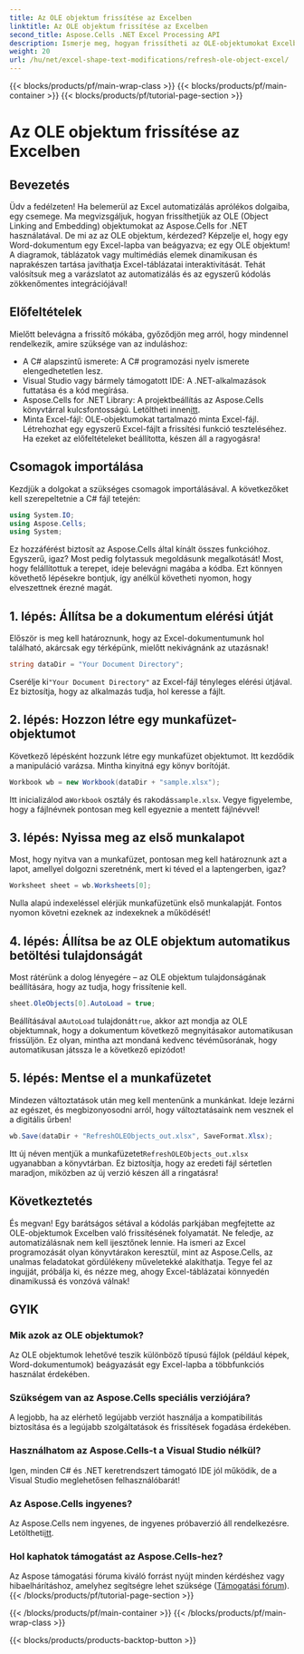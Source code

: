 ```yaml
---
title: Az OLE objektum frissítése az Excelben
linktitle: Az OLE objektum frissítése az Excelben
second_title: Aspose.Cells .NET Excel Processing API
description: Ismerje meg, hogyan frissítheti az OLE-objektumokat Excelben az Aspose.Cells for .NET segítségével egy lépésről lépésre szóló útmutatóval, amellyel zökkenőmentesen fejlesztheti Excel automatizálási készségeit.
weight: 20
url: /hu/net/excel-shape-text-modifications/refresh-ole-object-excel/
---
```


{{< blocks/products/pf/main-wrap-class >}}
{{< blocks/products/pf/main-container >}}
{{< blocks/products/pf/tutorial-page-section >}}

# Az OLE objektum frissítése az Excelben

## Bevezetés
Üdv a fedélzeten! Ha belemerül az Excel automatizálás aprólékos dolgaiba, egy csemege. Ma megvizsgáljuk, hogyan frissíthetjük az OLE (Object Linking and Embedding) objektumokat az Aspose.Cells for .NET használatával. De mi az az OLE objektum, kérdezed? Képzelje el, hogy egy Word-dokumentum egy Excel-lapba van beágyazva; ez egy OLE objektum! A diagramok, táblázatok vagy multimédiás elemek dinamikusan és naprakészen tartása javíthatja Excel-táblázatai interaktivitását. Tehát valósítsuk meg a varázslatot az automatizálás és az egyszerű kódolás zökkenőmentes integrációjával!
## Előfeltételek
Mielőtt belevágna a frissítő mókába, győződjön meg arról, hogy mindennel rendelkezik, amire szüksége van az induláshoz:
- A C# alapszintű ismerete: A C# programozási nyelv ismerete elengedhetetlen lesz.
- Visual Studio vagy bármely támogatott IDE: A .NET-alkalmazások futtatása és a kód megírása.
-  Aspose.Cells for .NET Library: A projektbeállítás az Aspose.Cells könyvtárral kulcsfontosságú. Letöltheti innen[itt](https://releases.aspose.com/cells/net/).
- Minta Excel-fájl: OLE-objektumokat tartalmazó minta Excel-fájl. Létrehozhat egy egyszerű Excel-fájlt a frissítési funkció teszteléséhez.
Ha ezeket az előfeltételeket beállította, készen áll a ragyogásra!
## Csomagok importálása
Kezdjük a dolgokat a szükséges csomagok importálásával. A következőket kell szerepeltetnie a C# fájl tetején:
```csharp
using System.IO;
using Aspose.Cells;
using System;
```
Ez hozzáférést biztosít az Aspose.Cells által kínált összes funkcióhoz. Egyszerű, igaz? Most pedig folytassuk megoldásunk megalkotását!
Most, hogy felállítottuk a terepet, ideje belevágni magába a kódba. Ezt könnyen követhető lépésekre bontjuk, így anélkül követheti nyomon, hogy elveszettnek érezné magát.
## 1. lépés: Állítsa be a dokumentum elérési útját
Először is meg kell határoznunk, hogy az Excel-dokumentumunk hol található, akárcsak egy térképünk, mielőtt nekivágnánk az utazásnak!
```csharp
string dataDir = "Your Document Directory"; 
```
 Cserélje ki`"Your Document Directory"` az Excel-fájl tényleges elérési útjával. Ez biztosítja, hogy az alkalmazás tudja, hol keresse a fájlt.
## 2. lépés: Hozzon létre egy munkafüzet-objektumot
Következő lépésként hozzunk létre egy munkafüzet objektumot. Itt kezdődik a manipuláció varázsa. Mintha kinyitná egy könyv borítóját.
```csharp
Workbook wb = new Workbook(dataDir + "sample.xlsx");
```
 Itt inicializálod a`Workbook` osztály és rakodás`sample.xlsx`. Vegye figyelembe, hogy a fájlnévnek pontosan meg kell egyeznie a mentett fájlnévvel!
## 3. lépés: Nyissa meg az első munkalapot
Most, hogy nyitva van a munkafüzet, pontosan meg kell határoznunk azt a lapot, amellyel dolgozni szeretnénk, mert ki téved el a laptengerben, igaz?
```csharp
Worksheet sheet = wb.Worksheets[0];
```
Nulla alapú indexeléssel elérjük munkafüzetünk első munkalapját. Fontos nyomon követni ezeknek az indexeknek a működését!
## 4. lépés: Állítsa be az OLE objektum automatikus betöltési tulajdonságát
Most rátérünk a dolog lényegére – az OLE objektum tulajdonságának beállítására, hogy az tudja, hogy frissítenie kell.
```csharp
sheet.OleObjects[0].AutoLoad = true;
```
 Beállításával a`AutoLoad` tulajdonát`true`, akkor azt mondja az OLE objektumnak, hogy a dokumentum következő megnyitásakor automatikusan frissüljön. Ez olyan, mintha azt mondaná kedvenc tévéműsorának, hogy automatikusan játssza le a következő epizódot!
## 5. lépés: Mentse el a munkafüzetet
Mindezen változtatások után meg kell mentenünk a munkánkat. Ideje lezárni az egészet, és megbizonyosodni arról, hogy változtatásaink nem vesznek el a digitális űrben!
```csharp
wb.Save(dataDir + "RefreshOLEObjects_out.xlsx", SaveFormat.Xlsx);
```
 Itt új néven mentjük a munkafüzetet`RefreshOLEObjects_out.xlsx` ugyanabban a könyvtárban. Ez biztosítja, hogy az eredeti fájl sértetlen maradjon, miközben az új verzió készen áll a ringatásra!
## Következtetés
És megvan! Egy barátságos sétával a kódolás parkjában megfejtette az OLE-objektumok Excelben való frissítésének folyamatát. Ne feledje, az automatizálásnak nem kell ijesztőnek lennie. Ha ismeri az Excel programozását olyan könyvtárakon keresztül, mint az Aspose.Cells, az unalmas feladatokat gördülékeny műveletekké alakíthatja. Tegye fel az ingujját, próbálja ki, és nézze meg, ahogy Excel-táblázatai könnyedén dinamikussá és vonzóvá válnak!
## GYIK
### Mik azok az OLE objektumok?
Az OLE objektumok lehetővé teszik különböző típusú fájlok (például képek, Word-dokumentumok) beágyazását egy Excel-lapba a többfunkciós használat érdekében.
### Szükségem van az Aspose.Cells speciális verziójára?
A legjobb, ha az elérhető legújabb verziót használja a kompatibilitás biztosítása és a legújabb szolgáltatások és frissítések fogadása érdekében.
### Használhatom az Aspose.Cells-t a Visual Studio nélkül?
Igen, minden C# és .NET keretrendszert támogató IDE jól működik, de a Visual Studio meglehetősen felhasználóbarát!
### Az Aspose.Cells ingyenes?
 Az Aspose.Cells nem ingyenes, de ingyenes próbaverzió áll rendelkezésre. Letöltheti[itt](https://releases.aspose.com/).
### Hol kaphatok támogatást az Aspose.Cells-hez?
Az Aspose támogatási fóruma kiváló forrást nyújt minden kérdéshez vagy hibaelhárításhoz, amelyhez segítségre lehet szüksége ([Támogatási fórum](https://forum.aspose.com/c/cells/9)).
{{< /blocks/products/pf/tutorial-page-section >}}

{{< /blocks/products/pf/main-container >}}
{{< /blocks/products/pf/main-wrap-class >}}

{{< blocks/products/products-backtop-button >}}
